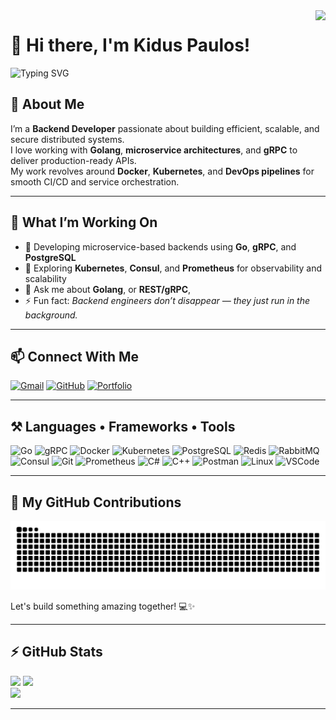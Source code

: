 <!--
## Hi there 👋

**kida21/kida21** is a ✨ _special_ ✨ repository because its `README.md` (this file) appears on your GitHub profile.
-->

<img align="right" src="https://visitor-badge.laobi.icu/badge?page_id=kida21.kida21" />

# 👋 Hi there, I'm Kidus Paulos!

<img src="https://readme-typing-svg.herokuapp.com?font=Righteous&size=35&duration=4000&pause=500&color=00ADD8&width=500&lines=Backend+Developer;Microservices+Enthusiast;DevOps+Learner;Cloud-Native+Engineer" alt="Typing SVG" />

## 💫 About Me

I’m a **Backend Developer** passionate about building efficient, scalable, and secure distributed systems.  
I love working with **Golang**, **microservice architectures**, and **gRPC** to deliver production-ready APIs.  
My work revolves around **Docker**, **Kubernetes**, and **DevOps pipelines** for smooth CI/CD and service orchestration.

---

## 🔧 What I’m Working On

- 🚀 Developing microservice-based backends using **Go**, **gRPC**, and **PostgreSQL**  
- 🌱 Exploring **Kubernetes**, **Consul**, and **Prometheus** for observability and scalability  
- 💬 Ask me about **Golang**, or **REST/gRPC**, 
- ⚡ Fun fact: *Backend engineers don’t disappear — they just run in the background.*

---

## 📫 Connect With Me

[![Gmail](https://img.shields.io/badge/Gmail-333333?style=for-the-badge&logo=gmail&logoColor=red)](mailto:kiduspaulos@gmail.com)
[![GitHub](https://img.shields.io/badge/GitHub-0D1117?style=for-the-badge&logo=github&logoColor=white)](https://github.com/kida21)
[![Portfolio](https://img.shields.io/badge/Portfolio-1DA1F2?style=for-the-badge&logo=todoist&logoColor=white)](#)

---

## ⚒️ Languages • Frameworks • Tools

![Go](https://skillicons.dev/icons?i=go)
![gRPC](https://skillicons.dev/icons?i=grpc)
![Docker](https://skillicons.dev/icons?i=docker)
![Kubernetes](https://skillicons.dev/icons?i=kubernetes)
![PostgreSQL](https://skillicons.dev/icons?i=postgres)
![Redis](https://skillicons.dev/icons?i=redis)
![RabbitMQ](https://skillicons.dev/icons?i=rabbitmq)
![Consul](https://skillicons.dev/icons?i=consul)
![Git](https://skillicons.dev/icons?i=git)
![Prometheus](https://skillicons.dev/icons?i=prometheus)
![C#](https://skillicons.dev/icons?i=cs)
![C++](https://skillicons.dev/icons?i=cpp)
![Postman](https://skillicons.dev/icons?i=postman)
![Linux](https://skillicons.dev/icons?i=linux)
![VSCode](https://skillicons.dev/icons?i=vscode)

---

## 🐍 My GitHub Contributions

<!--🐍💬SNAKETITLE / 🌐WEBSITE: https://textanim.com/ -->
<p >

  

<picture>
  <source media="(prefers-color-scheme: dark)" srcset="https://raw.githubusercontent.com/D3vil0p3r/D3vil0p3r/output/github-contribution-grid-snake-dark.svg" />
  <source media="(prefers-color-scheme: light)" srcset="https://raw.githubusercontent.com/D3vil0p3r/D3vil0p3r/output/github-contribution-grid-snake.svg" />
  <img alt="github-snake" src="https://raw.githubusercontent.com/D3vil0p3r/D3vil0p3r/output/github-contribution-grid-snake.svg" />
</picture>


Let's build something amazing together! 💻✨
<!--
<p><img align="left" src="https://github-readme-stats.vercel.app/api/top-langs?username=kidus-github&show_icons=true&locale=en&layout=compact" alt="kidus-github" /></p>

<p>&nbsp;<img align="center" src="https://github-readme-stats.vercel.app/api?username=kidus-github&show_icons=true&locale=en" alt="kidus-github" /></p>

<p><img align="center" src="https://github-readme-streak-stats.herokuapp.com/?user=kidus-github&" alt="kidus-github" /></p>

![Snake animation](https://github.com/Kidus-github/Kidus-github/blob/output/github-contribution-grid-snake.svg)

### 📈 My GitHub Contributions
![Snake animation](https://github.com/kidus-github/kidus-github/blob/output/github-contribution-grid-snake.svg)
-->

---

## ⚡ GitHub Stats

<img width="49%" src="https://github-readme-stats-salesp07.vercel.app/api?username=kida21&count_private=true&show_icons=true&theme=react&rank_icon=github&border_radius=10" />
<img width="49%" src="https://github-readme-streak-stats-salesp07.vercel.app/?user=kida21&count_private=true&theme=react&border_radius=10" />
<br/>
<img width="40%" src="https://github-readme-stats-salesp07.vercel.app/api/top-langs/?username=kida21&hide=HTML&langs_count=8&layout=compact&theme=react&border_radius=10&exclude_repo=github-readme-stats" />

---

